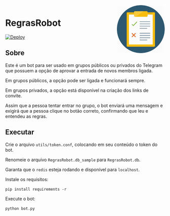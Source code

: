 <img align="right" alt="RegrasRobot Logo" width="30%" height="auto" src="https://github.com/GabrielRF/RegrasRobot/blob/main/utils/logo.jpg?raw=true">

# RegrasRobot
[![Deploy](https://github.com/GabrielRF/RegrasRobot/actions/workflows/deploy.yml/badge.svg)](https://github.com/GabrielRF/RegrasRobot/actions/workflows/deploy.yml)
## Sobre

Este é um bot para ser usado em grupos públicos ou privados do Telegram que possuem a opção de aprovar a entrada de novos membros ligada.

Em grupos públicos, a opção pode ser ligada e funcionará sempre.

Em grupos privados, a opção está disponível na criação dos links de convite.

Assim que a pessoa tentar entrar no grupo, o bot enviará uma mensagem e exigirá que a pessoa clique no botão correto, confirmando que leu e entendeu as regras.

## Executar

Crie o arquivo `utils/token.conf`, colocando em seu conteúdo o token do bot. 

Renomeie o arquivo `RegrasRobot.db_sample` para `RegrasRobot.db`.

Garanta que o `redis` esteja rodando e disponível para `localhost`.

Instale os requisitos:

```shell
pip install requirements -r
```

Execute o bot:

```shell
python bot.py
```
